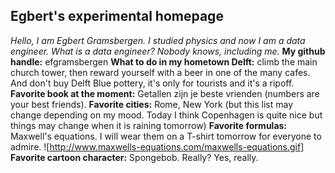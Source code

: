 ## Egbert's experimental homepage
*Hello, I am Egbert Gramsbergen. I studied physics and now I am a data engineer. What is a data engineer? Nobody knows, including me.*
**My github handle:** efgramsbergen
**What to do in my hometown Delft:** climb the main church tower, then reward yourself with a beer in one of the many cafes. And don't buy Delft Blue pottery, it's only for tourists and it's a ripoff.
**Favorite book at the moment:** Getallen zijn je beste vrienden (numbers are your best friends).
**Favorite cities:** Rome, New York (but this list may change depending on my mood. Today I think Copenhagen is quite nice but things may change when it is raining tomorrow)
**Favorite formulas:** Maxwell's equations. I will wear them on a T-shirt tomorrow for everyone to admire.
![http://www.maxwells-equations.com/maxwells-equations.gif]
**Favorite cartoon character:** Spongebob. Really? Yes, really.
